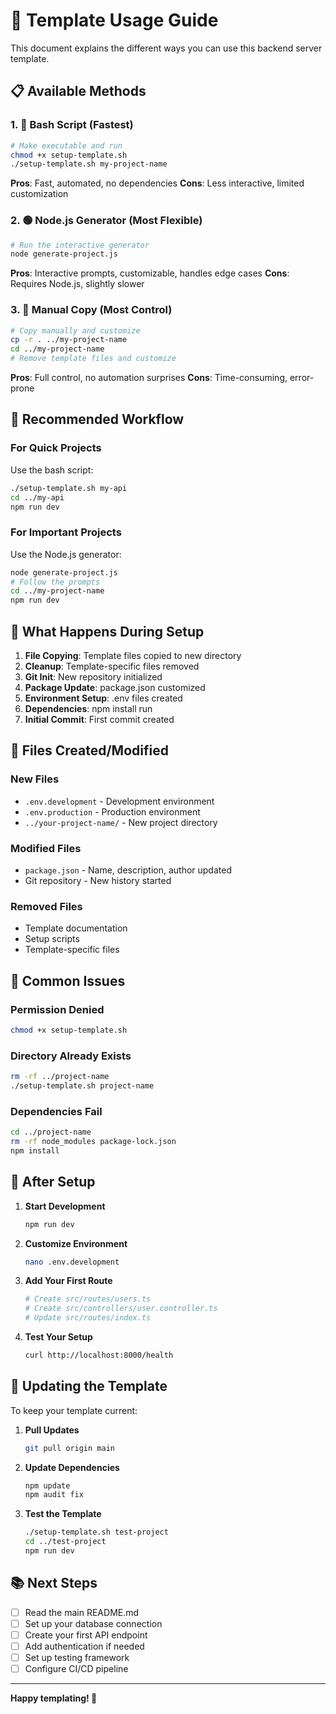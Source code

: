 # 🚀 Template Usage Guide

This document explains the different ways you can use this backend server template.

## 📋 Available Methods

### 1. 🐚 Bash Script (Fastest)
```bash
# Make executable and run
chmod +x setup-template.sh
./setup-template.sh my-project-name
```

**Pros**: Fast, automated, no dependencies
**Cons**: Less interactive, limited customization

### 2. 🟢 Node.js Generator (Most Flexible)
```bash
# Run the interactive generator
node generate-project.js
```

**Pros**: Interactive prompts, customizable, handles edge cases
**Cons**: Requires Node.js, slightly slower

### 3. 📁 Manual Copy (Most Control)
```bash
# Copy manually and customize
cp -r . ../my-project-name
cd ../my-project-name
# Remove template files and customize
```

**Pros**: Full control, no automation surprises
**Cons**: Time-consuming, error-prone

## 🎯 Recommended Workflow

### For Quick Projects
Use the bash script:
```bash
./setup-template.sh my-api
cd ../my-api
npm run dev
```

### For Important Projects
Use the Node.js generator:
```bash
node generate-project.js
# Follow the prompts
cd ../my-project-name
npm run dev
```

## 🔧 What Happens During Setup

1. **File Copying**: Template files copied to new directory
2. **Cleanup**: Template-specific files removed
3. **Git Init**: New repository initialized
4. **Package Update**: package.json customized
5. **Environment Setup**: .env files created
6. **Dependencies**: npm install run
7. **Initial Commit**: First commit created

## 📁 Files Created/Modified

### New Files
- `.env.development` - Development environment
- `.env.production` - Production environment
- `../your-project-name/` - New project directory

### Modified Files
- `package.json` - Name, description, author updated
- Git repository - New history started

### Removed Files
- Template documentation
- Setup scripts
- Template-specific files

## 🚨 Common Issues

### Permission Denied
```bash
chmod +x setup-template.sh
```

### Directory Already Exists
```bash
rm -rf ../project-name
./setup-template.sh project-name
```

### Dependencies Fail
```bash
cd ../project-name
rm -rf node_modules package-lock.json
npm install
```

## 🎉 After Setup

1. **Start Development**
   ```bash
   npm run dev
   ```

2. **Customize Environment**
   ```bash
   nano .env.development
   ```

3. **Add Your First Route**
   ```bash
   # Create src/routes/users.ts
   # Create src/controllers/user.controller.ts
   # Update src/routes/index.ts
   ```

4. **Test Your Setup**
   ```bash
   curl http://localhost:8000/health
   ```

## 🔄 Updating the Template

To keep your template current:

1. **Pull Updates**
   ```bash
   git pull origin main
   ```

2. **Update Dependencies**
   ```bash
   npm update
   npm audit fix
   ```

3. **Test the Template**
   ```bash
   ./setup-template.sh test-project
   cd ../test-project
   npm run dev
   ```

## 📚 Next Steps

- [ ] Read the main README.md
- [ ] Set up your database connection
- [ ] Create your first API endpoint
- [ ] Add authentication if needed
- [ ] Set up testing framework
- [ ] Configure CI/CD pipeline

---

**Happy templating! 🎯** 